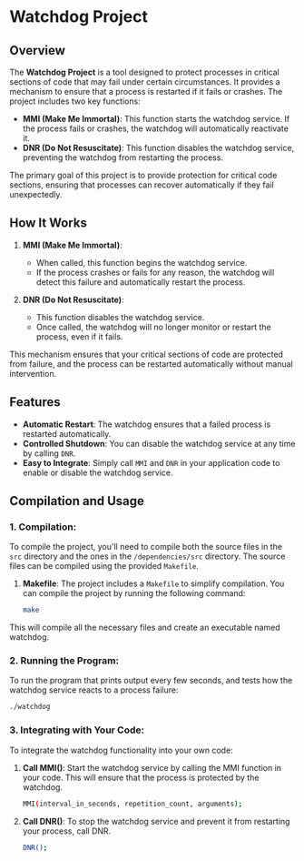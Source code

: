 # Watchdog Project

## Overview

The **Watchdog Project** is a tool designed to protect processes in critical sections of code that may fail under certain circumstances. It provides a mechanism to ensure that a process is restarted if it fails or crashes. The project includes two key functions:

- **MMI (Make Me Immortal)**: This function starts the watchdog service. If the process fails or crashes, the watchdog will automatically reactivate it.
- **DNR (Do Not Resuscitate)**: This function disables the watchdog service, preventing the watchdog from restarting the process.

The primary goal of this project is to provide protection for critical code sections, ensuring that processes can recover automatically if they fail unexpectedly.

## How It Works

1. **MMI (Make Me Immortal)**:
   - When called, this function begins the watchdog service.
   - If the process crashes or fails for any reason, the watchdog will detect this failure and automatically restart the process.

2. **DNR (Do Not Resuscitate)**:
   - This function disables the watchdog service.
   - Once called, the watchdog will no longer monitor or restart the process, even if it fails.

This mechanism ensures that your critical sections of code are protected from failure, and the process can be restarted automatically without manual intervention.

## Features

- **Automatic Restart**: The watchdog ensures that a failed process is restarted automatically.
- **Controlled Shutdown**: You can disable the watchdog service at any time by calling `DNR`.
- **Easy to Integrate**: Simply call `MMI` and `DNR` in your application code to enable or disable the watchdog service.

## Compilation and Usage

### 1. **Compilation**:

To compile the project, you'll need to compile both the source files in the `src` directory and the ones in the `/dependencies/src` directory. The source files can be compiled using the provided `Makefile`.

1. **Makefile**: The project includes a `Makefile` to simplify compilation. You can compile the project by running the following command:

   ```bash
   make
   ```

This will compile all the necessary files and create an executable named watchdog.


### 2. **Running the Program**:
To run the program that prints output every few seconds, and tests how the watchdog service reacts to a process failure:


```bash
./watchdog
```
	
### 3. **Integrating with Your Code**:
To integrate the watchdog functionality into your own code:

1. **Call MMI()**: Start the watchdog service by calling the MMI function in your code. This will ensure that the process is protected by the watchdog.

	```bash
    MMI(interval_in_seconds, repetition_count, arguments);
	```

1. **Call DNR()**: To stop the watchdog service and prevent it from restarting your process, call DNR.

	```bash
    DNR();
	```








